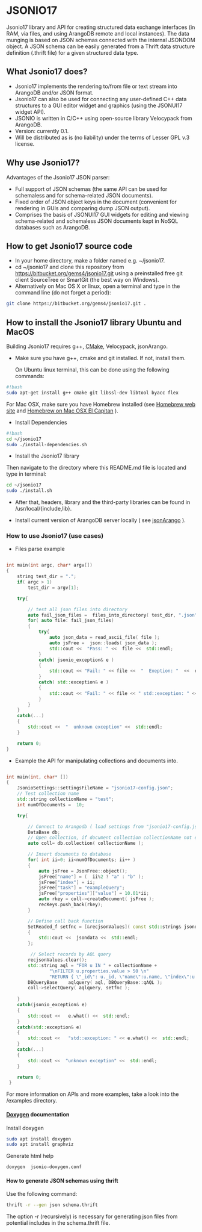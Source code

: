 # JSONIO17 


Jsonio17 library and API for creating structured data exchange interfaces (in RAM, via files, and using ArangoDB remote and local instances). 
The data munging is based on JSON schemas connected with the internal JSONDOM object. A JSON schema can be easily generated from a Thrift data structure definition (.thrift file) for a given structured data type.


## What Jsonio17 does? ##


* Jsonio17 implements the rendering to/from file or text stream into ArangoDB and/or JSON format. 
* Jsonio17 can also be used for connecting any user-defined C++ data structures to a GUI editor widget and graphics (using the JSONUI17 widget API).
* JSONIO is written in C/C++ using open-source library Velocypack from ArangoDB.
* Version: currently 0.1.
* Will be distributed as is (no liability) under the terms of Lesser GPL v.3 license. 

## Why use Jsonio17? ##

Advantages of the Jsonio17 JSON parser:

* Full support of JSON schemas (the same API can be used for schemaless and for schema-related JSON documents).
* Fixed order of JSON object keys in the document (convenient for rendering in GUIs and comparing dump JSON output).
* Comprises the basis of JSONUI17 GUI widgets for editing and viewing schema-related and schemaless JSON documents kept in NoSQL databases such as ArangoDB.


## How to get Jsonio17 source code ##

* In your home directory, make a folder named e.g. ~/jsonio17.
* cd ~/jsonio17 and clone this repository from https://bitbucket.org/gems4/jsonio17.git  using a preinstalled free git client SourceTree or SmartGit (the best way on Windows). 
* Alternatively on Mac OS X or linux, open a terminal and type in the command line (do not forget a period):

```sh
git clone https://bitbucket.org/gems4/jsonio17.git . 

```

## How to install the Jsonio17 library  Ubuntu and MacOS ##

 Building Jsonio17 requires g++, [CMake](http://www.cmake.org/), Velocypack, jsonArango.

* Make sure you have g++, cmake and git installed. If not, install them. 

  On Ubuntu linux terminal, this can be done using the following commands:

```sh
#!bash
sudo apt-get install g++ cmake git libssl-dev libtool byacc flex
```

  For Mac OSX, make sure you have Homebrew installed (see [Homebrew web site](http://brew.sh) and [Homebrew on Mac OSX El Capitan](http://digitizor.com/install-homebrew-osx-el-capitan/) ).


* Install Dependencies

```sh
#!bash
cd ~/jsonio17
sudo ./install-dependencies.sh
```

* Install the Jsonio17 library

Then navigate to the directory where this README.md file is located and type in terminal:

```sh
cd ~/jsonio17
sudo ./install.sh
```

* After that, headers, library  and the third-party libraries can be found in /usr/local/{include,lib}. 

* Install current version of ArangoDB server locally ( see [jsonArango](https://bitbucket.org/gems4/jsonarango/src/master/) ).


### How to use Jsonio17 (use cases) ###

* Files parse example

```c++

int main(int argc, char* argv[])
{
    string test_dir = ".";
    if( argc > 1)
        test_dir = argv[1];

    try{

        // test all json files into directory
        auto fail_json_files =  files_into_directory( test_dir, ".json" );
        for( auto file: fail_json_files)
        {
            try{
                auto json_data = read_ascii_file( file );
                auto jsFree =  json::loads( json_data );
                std::cout <<  "Pass: " <<  file <<  std::endl;
            }
            catch( jsonio_exception& e )
            {
                std::cout << "Fail: " << file <<  "  Exeption: "  <<  e.what() <<  std::endl;
            }
            catch( std::exception& e )
            {
                std::cout << "Fail: " << file << " std::exception: " << e.what() <<  std::endl;
            }
        }
    }
    catch(...)
    {
        std::cout <<  "  unknown exception" <<  std::endl;
    }

    return 0;
}

```

* Example the API for manipulating collections and documents into.

```c++ 

int main(int, char* [])
{
    JsonioSettings::settingsFileName = "jsonio17-config.json";
    // Test collection name
    std::string collectionName = "test";
    int numOfDocuments =  10;

    try{

        // Connect to Arangodb ( load settings from "jsonio17-config.json" config file )
        DataBase db;
        // Open collection, if document collection collectionName not exist it would be created
        auto coll= db.collection( collectionName );

        // Insert documents to database
        for( int ii=0; ii<numOfDocuments; ii++ )
        {
            auto jsFree = JsonFree::object();
            jsFree["name"] = (  ii%2 ? "a" : "b" );
            jsFree["index"] = ii;
            jsFree["task"] = "exampleQuery";
            jsFree["properties"]["value"] = 10.01*ii;
            auto rkey = coll->createDocument( jsFree );
            recKeys.push_back(rkey);
        }

        // Define call back function
        SetReaded_f setfnc = [&recjsonValues]( const std::string& jsondata )
        {
            std::cout <<  jsondata <<  std::endl;
        };

         // Select records by AQL query
        recjsonValues.clear();
        std::string aql = "FOR u IN " + collectionName +
                "\nFILTER u.properties.value > 50 \n"
                "RETURN { \"_id\": u._id, \"name\":u.name, \"index\":u.index }";
        DBQueryBase    aqlquery( aql, DBQueryBase::qAQL );
        coll->selectQuery( aqlquery, setfnc );
 
    }
    catch(jsonio_exception& e)
    {
        std::cout <<   e.what() <<  std::endl;
    }
    catch(std::exception& e)
    {
        std::cout <<   "std::exception: " << e.what() <<  std::endl;
    }
    catch(...)
    {
        std::cout <<  "unknown exception" <<  std::endl;
    }

    return 0;
 }

```

For more information on APIs and more examples, take a look into the /examples directory.

#### [Doxygen](http://www.stack.nl/~dimitri/doxygen/index.html) documentation #####

Install doxygen

```sh
sudo apt install doxygen
sudo apt install graphviz
```

Generate html help

```sh
doxygen  jsonio-doxygen.conf
```

#### How to generate JSON schemas using thrift ####

Use the following command:

```sh
thrift -r --gen json schema.thrift
```

The option -r (recursively) is necessary for generating json files from potential includes in the schema.thrift file. 


